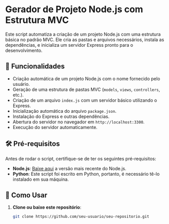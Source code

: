 # Gerador de Projeto Node.js com Estrutura MVC

Este script automatiza a criação de um projeto Node.js com uma estrutura básica no padrão MVC. Ele cria as pastas e arquivos necessários, instala as dependências, e inicializa um servidor Express pronto para o desenvolvimento.

## 🚀 **Funcionalidades**

- Criação automática de um projeto Node.js com o nome fornecido pelo usuário.
- Geração de uma estrutura de pastas MVC (`models`, `views`, `controllers`, etc.).
- Criação de um arquivo `index.js` com um servidor básico utilizando o Express.
- Inicialização automática do arquivo `package.json`.
- Instalação do Express e outras dependências.
- Abertura do servidor no navegador em `http://localhost:3300`.
- Execução do servidor automaticamente.

## 🛠️ **Pré-requisitos**

Antes de rodar o script, certifique-se de ter os seguintes pré-requisitos:

- **Node.js**: [Baixe aqui](https://nodejs.org/) a versão mais recente do Node.js.
- **Python**: Este script foi escrito em Python, portanto, é necessário tê-lo instalado em sua máquina.

## 📜 **Como Usar**

1. **Clone ou baixe este repositório**:
   ```bash
   git clone https://github.com/seu-usuario/seu-repositorio.git
